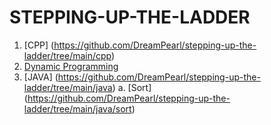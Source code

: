 # STEPPING-UP-THE-LADDER

1. [CPP] (https://github.com/DreamPearl/stepping-up-the-ladder/tree/main/cpp)
2. [Dynamic Programming](https://github.com/DreamPearl/stepping-up-the-ladder/tree/main/dynamic_programming)
3. [JAVA] (https://github.com/DreamPearl/stepping-up-the-ladder/tree/main/java)
    a. [Sort] (https://github.com/DreamPearl/stepping-up-the-ladder/tree/main/java/sort)
